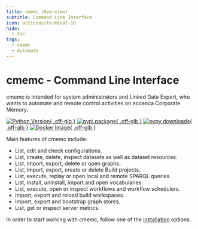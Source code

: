 ```yaml
---
title: cmemc (Overview)
subtitle: Command Line Interface
icon: octicons/terminal-16
hide:
  - toc
tags:
  - cmemc
  - Automate
---
```

# cmemc - Command Line Interface

cmemc is intended for system administrators and Linked Data Expert, who wants to automate and remote control activities on eccenca Corporate Memory.

[![Python Version](https://img.shields.io/pypi/pyversions/cmem-cmemc.svg "Python Version"){ .off-glb }](https://pypi.org/project/cmem-cmemc/)
[![pypi package](https://badge.fury.io/py/cmem-cmemc.svg "pypi package"){ .off-glb }](https://pypi.python.org/pypi/cmem-cmemc/)
[![pypy downloads](https://img.shields.io/pypi/dm/cmem-cmemc.svg "pypy downloads"){ .off-glb }](https://pypi.python.org/pypi/cmem-cmemc/)
[![Docker Image](https://img.shields.io/badge/docker-image-blue?logo=docker&logoColor=white "Docker Image"){ .off-glb }](./using-the-docker-image/index.md)


Main features of cmemc include:

- List, edit and check configurations.
- List, create, delete, inspect datasets as well as dataset resources.
- List, import, export, delete or open graphs.
- List, import, export, create or delete Build projects.
- List, execute, replay or open local and remote SPARQL queries.
- List, install, uninstall, import and open vocabularies.
- List, execute, open or inspect workflows and workflow schedulers.
- Import, export and reload build workspaces.
- Import, export and bootstrap graph stores.
- List, get or inspect server metrics.

In order to start working with cmemc, follow one of the [installation](installation-and-configuration) options.

